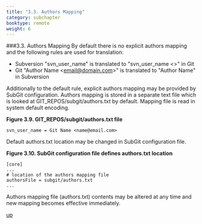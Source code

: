 ```yaml
---
title: "3.3. Authors Mapping"
category: subchapter
booktype: remote
weight: 6
---
```

###3.3. Authors Mapping
By default there is no explicit authors mapping and the following rules are used for translation:

+ Subversion "svn\_user\_name" is translated to "svn\_user\_name <>" in Git
+ Git "Author Name \<email@domain.com\>" is translated to "Author Name" in Subversion

Additionally to the default rule, explicit authors mapping may be provided by SubGit configuration. Authors mapping is stored in a separate text file which is looked at GIT_REPOS/subgit/authors.txt by default. Mapping file is read in system default encoding.

**Figure 3.9. GIT_REPOS/subgit/authors.txt file**

    svn_user_name = Git Name <name@email.com>

Default authors.txt location may be changed in SubGit configuration file.

**Figure 3.10. SubGit configuration file defines authors.txt location**

    [core]
    ...
    # location of the authors mapping file
    authorsFile = subgit/authors.txt
    ...

Authors mapping file (authors.txt) contents may be altered at any time and new mapping becomes effective immediately.

[up](#up)